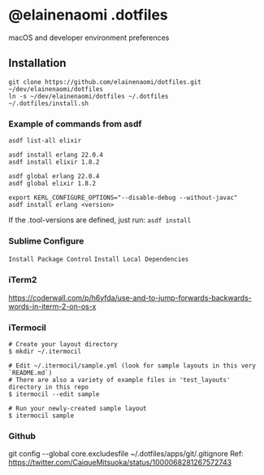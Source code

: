 # @elainenaomi .dotfiles

macOS and developer environment preferences

## Installation

```
git clone https://github.com/elainenaomi/dotfiles.git ~/dev/elainenaomi/dotfiles
ln -s ~/dev/elainenaomi/dotfiles ~/.dotfiles
~/.dotfiles/install.sh
```

### Example of commands from asdf

```
asdf list-all elixir

asdf install erlang 22.0.4
asdf install elixir 1.8.2

asdf global erlang 22.0.4
asdf global elixir 1.8.2

export KERL_CONFIGURE_OPTIONS="--disable-debug --without-javac"
asdf install erlang <version>
```

If the .tool-versions are defined, just run:
`asdf install`

### Sublime Configure

`Install Package Control`
`Install Local Dependencies`

### iTerm2

https://coderwall.com/p/h6yfda/use-and-to-jump-forwards-backwards-words-in-iterm-2-on-os-x


### iTermocil
```
# Create your layout directory
$ mkdir ~/.itermocil

# Edit ~/.itermocil/sample.yml (look for sample layouts in this very `README.md`)
# There are also a variety of example files in 'test_layouts' directory in this repo
$ itermocil --edit sample

# Run your newly-created sample layout
$ itermocil sample
```

### Github

git config --global core.excludesfile ~/.dotfiles/apps/git/.gitignore
Ref: https://twitter.com/CaiqueMitsuoka/status/1000068281267572743
